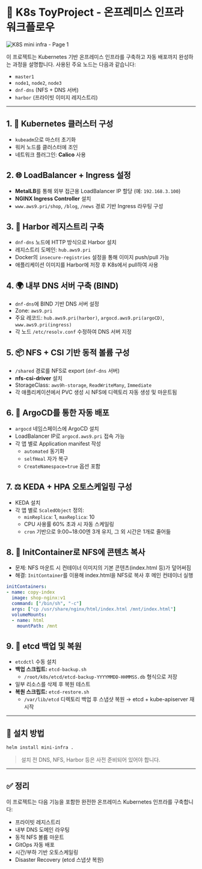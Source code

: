 # 🧩 K8s ToyProject - 온프레미스 인프라 워크플로우

![K8S mini infra - Page 1](https://github.com/user-attachments/assets/e92e229b-91cf-42fe-ba5c-65217b6449a6)


이 프로젝트는 Kubernetes 기반 온프레미스 인프라를 구축하고 자동 배포까지 완성하는 과정을 설명합니다.
사용된 주요 노드는 다음과 같습니다:
- `master1`
- `node1`, `node2`, `node3`
- `dnf-dns` (NFS + DNS 서버)
- `harbor` (프라이빗 이미지 레지스트리)

---

## 1. 🚀 Kubernetes 클러스터 구성
- `kubeadm`으로 마스터 초기화
- 워커 노드를 클러스터에 조인
- 네트워크 플러그인: **Calico** 사용

## 2. 🌐 LoadBalancer + Ingress 설정
- **MetalLB**를 통해 외부 접근용 LoadBalancer IP 할당 (예: `192.168.3.100`)
- **NGINX Ingress Controller** 설치
- `www.aws9.pri/shop`, `/blog`, `/news` 경로 기반 Ingress 라우팅 구성

## 3. 🐳 Harbor 레지스트리 구축
- `dnf-dns` 노드에 HTTP 방식으로 Harbor 설치
- 레지스트리 도메인: `hub.aws9.pri`
- Docker의 `insecure-registries` 설정을 통해 이미지 push/pull 가능
- 애플리케이션 이미지를 Harbor에 저장 후 K8s에서 pull하여 사용

## 4. 🌍 내부 DNS 서버 구축 (BIND)
- `dnf-dns`에 BIND 기반 DNS 서버 설정
- Zone: `aws9.pri`
- 주요 레코드: `hub.aws9.pri(harbor)`, `argocd.aws9.pri(argoCD)`, `www.aws9.pri(ingress)`
- 각 노드 `/etc/resolv.conf` 수정하여 DNS 서버 지정

## 5. 📦 NFS + CSI 기반 동적 볼륨 구성
- `/shared` 경로를 NFS로 export (`dnf-dns` 서버)
- **nfs-csi-driver** 설치
- StorageClass: `aws9h-storage`, `ReadWriteMany`, `Immediate`
- 각 애플리케이션에서 PVC 생성 시 NFS에 디렉토리 자동 생성 및 마운트됨

## 6. 🔄 ArgoCD를 통한 자동 배포
- `argocd` 네임스페이스에 ArgoCD 설치
- LoadBalancer IP로 `argocd.aws9.pri` 접속 가능
- 각 앱 별로 Application manifest 작성
  - `automated` 동기화
  - `selfHeal` 자가 복구
  - `CreateNamespace=true` 옵션 포함

## 7. ⚖️ KEDA + HPA 오토스케일링 구성
- KEDA 설치
- 각 앱 별로 `ScaledObject` 정의:
  - `minReplica`: 1, `maxReplica`: 10
  - CPU 사용률 60% 초과 시 자동 스케일링
  - `cron` 기반으로 9:00~18:00엔 3개 유지, 그 외 시간은 1개로 줄어듦

## 8. 🧰 InitContainer로 NFS에 콘텐츠 복사
- 문제: NFS 마운트 시 컨테이너 이미지의 기본 콘텐츠(index.html 등)가 덮어써짐
- 해결: `InitContainer`를 이용해 index.html을 NFS로 복사 후 메인 컨테이너 실행

```yaml
initContainers:
- name: copy-index
  image: shop-nginx:v1
  command: ["/bin/sh", "-c"]
  args: ["cp /usr/share/nginx/html/index.html /mnt/index.html"]
  volumeMounts:
  - name: html
    mountPath: /mnt
```

## 9. 💾 etcd 백업 및 복원
- `etcdctl` 수동 설치
- **백업 스크립트:** `etcd-backup.sh`
  - `/root/k8s/etcd/etcd-backup-YYYYMMDD-HHMMSS.db` 형식으로 저장
- 일부 리소스를 삭제 후 복원 테스트
- **복원 스크립트:** `etcd-restore.sh`
  - `/var/lib/etcd` 디렉토리 백업 후 스냅샷 복원 → etcd + kube-apiserver 재시작

---
## 🚀 설치 방법
```bash
helm install mini-infra .
```
> 설치 전 DNS, NFS, Harbor 등은 사전 준비되어 있어야 합니다.

---
## ✅ 정리
이 프로젝트는 다음 기능을 포함한 완전한 온프레미스 Kubernetes 인프라를 구축합니다:
- 프라이빗 레지스트리
- 내부 DNS 도메인 라우팅
- 동적 NFS 볼륨 마운트
- GitOps 자동 배포
- 시간/부하 기반 오토스케일링
- Disaster Recovery (etcd 스냅샷 복원)
